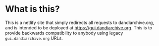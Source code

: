 # What is this?

This is a netlify site that simply redirects all requests to dandiarchive.org, and is intended to be deployed at https://gui.dandiarchive.org. This is to provide backwards compatibility to anybody using legacy `gui.dandiarchive.org` URLs.
